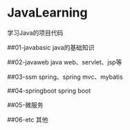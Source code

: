 ﻿# JavaLearning
学习Java的项目代码

##01-javabasic
java的基础知识

##02-javaweb
java web、servlet、jsp等

##03-ssm
spring、spring mvc、mybatis

##04-springboot
spring boot

##05-微服务

##06-etc
其他
